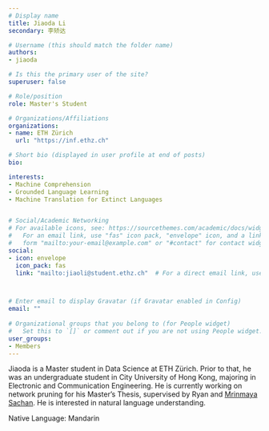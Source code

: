 ```yaml
---
# Display name
title: Jiaoda Li
secondary: 李矫达

# Username (this should match the folder name)
authors:
- jiaoda

# Is this the primary user of the site?
superuser: false

# Role/position
role: Master's Student

# Organizations/Affiliations
organizations:
- name: ETH Zürich
  url: "https://inf.ethz.ch"

# Short bio (displayed in user profile at end of posts)
bio: 

interests:
- Machine Comprehension
- Grounded Language Learning
- Machine Translation for Extinct Languages


# Social/Academic Networking
# For available icons, see: https://sourcethemes.com/academic/docs/widgets/#icons
#   For an email link, use "fas" icon pack, "envelope" icon, and a link in the
#   form "mailto:your-email@example.com" or "#contact" for contact widget.
social:
- icon: envelope
  icon_pack: fas
  link: "mailto:jiaoli@student.ethz.ch"  # For a direct email link, use "mailto:test@example.org".



# Enter email to display Gravatar (if Gravatar enabled in Config)
email: ""
  
# Organizational groups that you belong to (for People widget)
#   Set this to `[]` or comment out if you are not using People widget.  
user_groups:
- Members
---
```

Jiaoda is a Master student in Data Science at ETH Zürich. Prior to that, he was an undergraduate student in City University of Hong Kong, majoring in Electronic and Communication Engineering. He is currently working on network pruning for his Master’s Thesis, supervised by Ryan and [Mrinmaya Sachan](https://sites.google.com/site/mrinsachan/). He is interested in natural language understanding. 

Native Language: Mandarin
